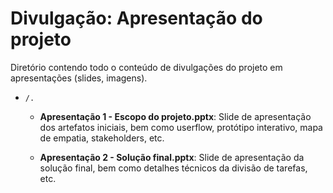 # Divulgação: Apresentação do projeto

Diretório contendo todo o conteúdo de divulgações do projeto em apresentações (slides, imagens).

* `/.`
    * **Apresentação 1 - Escopo do projeto.pptx**: Slide de apresentação dos artefatos iniciais, bem como userflow, protótipo interativo, mapa de empatia, stakeholders, etc.
  
    * **Apresentação 2 - Solução final.pptx**: Slide de apresentação da solução final, bem como detalhes técnicos da divisão de tarefas, etc.